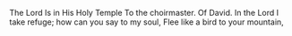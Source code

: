 The Lord Is in His Holy Temple To the choirmaster. Of David. In the Lord I take refuge; how can you say to my soul, Flee like a bird to your mountain,
